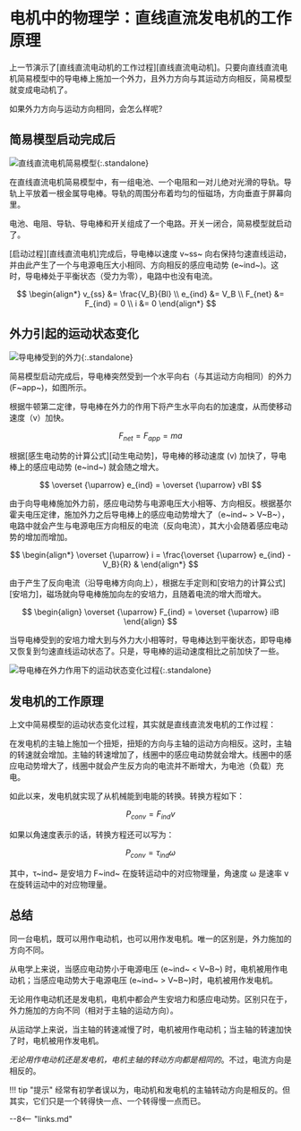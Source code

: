 # 电机中的物理学：直线直流发电机的工作原理

上一节演示了[直线直流电动机的工作过程][直线直流电动机]。只要向直线直流电机简易模型中的导电棒上施加一个外力，且外力方向与其运动方向相反，简易模型就变成电动机了。

如果外力方向与运动方向相同，会怎么样呢?

## 简易模型启动完成后

![直线直流电机简易模型](https://picx.zhimg.com/v2-6b58c4d81497e34e3d4a6b1b09572d67_1440w.jpg "直线直流电机简易模型"){:.standalone}

在直线直流电机简易模型中，有一组电池、一个电阻和一对儿绝对光滑的导轨。导轨上平放着一根金属导电棒。导轨的周围分布着均匀的恒磁场，方向垂直于屏幕向里。

电池、电阻、导轨、导电棒和开关组成了一个电路。开关一闭合，简易模型就启动了。

[启动过程][直线直流电机]完成后，导电棒以速度 v~ss~ 向右保持匀速直线运动，并由此产生了一个与电源电压大小相同、方向相反的感应电动势 (e~ind~)。这时，导电棒处于平衡状态（受力为零），电路中也没有电流。

$$
\begin{align*}
v_{ss} &= \frac{V_B}{Bl} \\
e_{ind} &= V_B \\
F_{net} &= F_{ind} = 0 \\
i &= 0
\end{align*}
$$

## 外力引起的运动状态变化

![导电棒受到的外力](https://pic3.zhimg.com/v2-134f09c47b65931cba45e221411efb0a_1440w.jpg "导电棒受到的外力"){:.standalone}

简易模型启动完成后，导电棒突然受到一个水平向右（与其运动方向相同）的外力 (F~app~)，如图所示。

根据牛顿第二定律，导电棒在外力的作用下将产生水平向右的加速度，从而使移动速度（v）加快。

$$
F_{net} = F_{app} = ma
$$

根据[感生电动势的计算公式][动生电动势]，导电棒的移动速度 (v) 加快了，导电棒上的感应电动势 (e~ind~) 就会随之增大。

$$
\overset {\uparrow} e_{ind} = \overset {\uparrow} vBl
$$

由于向导电棒施加外力前，感应电动势与电源电压大小相等、方向相反。根据基尔霍夫电压定律，施加外力之后导电棒上的感应电动势增大了（e~ind~ > V~B~），电路中就会产生与电源电压方向相反的电流（反向电流），其大小会随着感应电动势的增加而增加。

$$
\begin{align*}
\overset {\uparrow} i = \frac{\overset {\uparrow} e_{ind} - V_B}{R} &
\end{align*}
$$

由于产生了反向电流（沿导电棒方向向上），根据左手定则和[安培力的计算公式][安培力]，磁场就向导电棒施加向左的安培力，且随着电流的增大而增大。

$$
\begin{align}
\overset {\uparrow} F_{ind} = \overset {\uparrow} ilB
\end{align}
$$

当导电棒受到的安培力增大到与外力大小相等时，导电棒达到平衡状态，即导电棒又恢复到匀速直线运动状态了。只是，导电棒的运动速度相比之前加快了一些。

![导电棒在外力作用下的运动状态变化过程](https://pic1.zhimg.com/v2-423a983b8d75416354fad07889bcc6de_b.webp "导电棒在外力作用下的运动状态变化过程"){:.standalone}

## 发电机的工作原理

上文中简易模型的运动状态变化过程，其实就是直线直流发电机的工作过程：

在发电机的主轴上施加一个扭矩，扭矩的方向与主轴的运动方向相反。这时，主轴的转速就会增加。主轴的转速增加了，线圈中的感应电动势就会增大。线圈中的感应电动势增大了，线圈中就会产生反方向的电流并不断增大，为电池（负载）充电。

如此以来，发电机就实现了从机械能到电能的转换。转换方程如下：

$$
P_{conv} = F_{ind}v
$$

如果以角速度表示的话，转换方程还可以写为：

$$
P_{conv} = \tau_{ind}\omega
$$

其中，τ~ind~ 是安培力 F~ind~ 在旋转运动中的对应物理量，角速度 ω 是速率 v 在旋转运动中的对应物理量。

## 总结

同一台电机，既可以用作电动机，也可以用作发电机。唯一的区别是，外力施加的方向不同。

从电学上来说，当感应电动势小于电源电压 (e~ind~ < V~B~) 时，电机被用作电动机；当感应电动势大于电源电压 (e~ind~ > V~B~)时，电机被用作发电机。

无论用作电动机还是发电机，电机中都会产生安培力和感应电动势。区别只在于，外力施加的方向不同（相对于主轴的运动方向）。

从运动学上来说，当主轴的转速减慢了时，电机被用作电动机；当主轴的转速加快了时，电机被用作发电机。

*无论用作电动机还是发电机，电机主轴的转动方向都是相同的*。不过，电流方向是相反的。

!!! tip "提示"
    经常有初学者误以为，电动机和发电机的主轴转动方向是相反的。但其实，它们只是一个转得快一点、一个转得慢一点而已。

--8<-- "links.md"